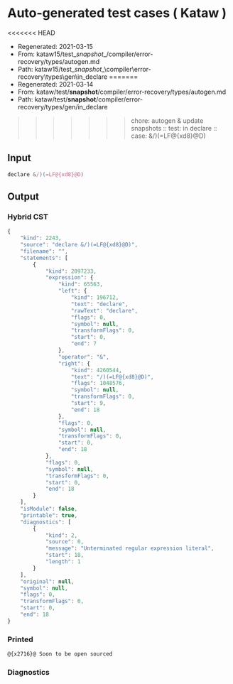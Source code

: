 # Auto-generated test cases ( Kataw )
<<<<<<< HEAD
- Regenerated: 2021-03-15
- From: kataw15/test\__snapshot__/compiler/error-recovery/types/autogen.md
- Path: kataw15/test\__snapshot__\compiler\error-recovery\types\gen\in_declare
=======
- Regenerated: 2021-03-14
- From: kataw/test/__snapshot__/compiler/error-recovery/types/autogen.md
- Path: kataw/test/__snapshot__/compiler/error-recovery/types/gen/in_declare
>>>>>>> chore: autogen & update snapshots
> :: test: in declare
> :: case: &/)(=LF@{xd8}@D)
## Input

`````js
declare &/)(=LF@{xd8}@D)
`````

## Output

### Hybrid CST

```javascript
{
    "kind": 2243,
    "source": "declare &/)(=LF@{xd8}@D)",
    "filename": "",
    "statements": [
        {
            "kind": 2097233,
            "expression": {
                "kind": 65563,
                "left": {
                    "kind": 196712,
                    "text": "declare",
                    "rawText": "declare",
                    "flags": 0,
                    "symbol": null,
                    "transformFlags": 0,
                    "start": 0,
                    "end": 7
                },
                "operator": "&",
                "right": {
                    "kind": 4260544,
                    "text": "/)(=LF@{xd8}@D)",
                    "flags": 1048576,
                    "symbol": null,
                    "transformFlags": 0,
                    "start": 9,
                    "end": 18
                },
                "flags": 0,
                "symbol": null,
                "transformFlags": 0,
                "start": 0,
                "end": 18
            },
            "flags": 0,
            "symbol": null,
            "transformFlags": 0,
            "start": 0,
            "end": 18
        }
    ],
    "isModule": false,
    "printable": true,
    "diagnostics": [
        {
            "kind": 2,
            "source": 0,
            "message": "Unterminated regular expression literal",
            "start": 18,
            "length": 1
        }
    ],
    "original": null,
    "symbol": null,
    "flags": 0,
    "transformFlags": 0,
    "start": 0,
    "end": 18
}
```

### Printed

```javascript
@{x2716}@ Soon to be open sourced
```

### Diagnostics

```javascript

```


